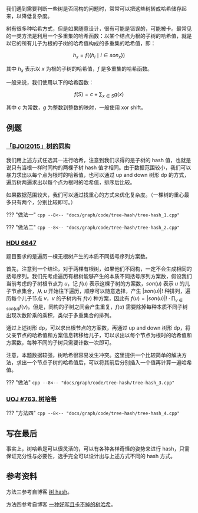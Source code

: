 我们遇到需要判断一些树是否同构的问题时，常常可以把这些树转成哈希储存起来，以降低复杂度。

树有很多种哈希方式，但是如果随意设计，很有可能是错误的，可能被卡。最常见的一类方法是利用一个多重集的哈希函数：以某个结点为根的子树的哈希值，就是以它的所有儿子为根的子树的哈希值构成的多重集的哈希值，即：

$$
h_x = f(\{ h_i \mid i \in son_x \})
$$

其中 $h_x$ 表示以 $x$ 为根的子树的哈希值，$f$ 是多重集的哈希函数。

一般来说，我们使用以下的哈希函数：

$$
f(S) = c + \sum_{x \in S} g(x)
$$

其中 $c$ 为常数，$g$ 为整数到整数的映射，一般使用 xor shift。

## 例题

### [「BJOI2015」树的同构](https://www.luogu.com.cn/problem/P5043)

我们用上述方式任选其一进行哈希，注意到我们求得的是子树的 hash 值，也就是说只有当根一样时同构的两棵子树 hash 值才相同。由于数据范围较小，我们可以暴力求出以每个点为根时的哈希值，也可以通过 up and down 树形 dp 的方式，遍历树两遍求出以每个点为根时的哈希值，排序后比较。

如果数据范围较大，我们可以通过找重心的方式来优化复杂度。（一棵树的重心最多只有两个，分别比较即可。）

??? "做法一"
    ```cpp
    --8<-- "docs/graph/code/tree-hash/tree-hash_1.cpp"
    ```

??? "做法二"
    ```cpp
    --8<-- "docs/graph/code/tree-hash/tree-hash_2.cpp"
    ```

### [HDU 6647](https://vjudge.net/problem/HDU-6647)

题目要求的是遍历一棵无根树产生的本质不同括号序列方案数。

首先，注意到一个结论，对于两棵有根树，如果他们不同构，一定不会生成相同的括号序列。我们先考虑遍历有根树能够产生的本质不同括号序列方案数，假设我们当前考虑的子树根节点为 $u$，记 $f(u)$ 表示这棵子树的方案数，$son(u)$ 表示 $u$ 的儿子节点集合，从 $u$ 开始往下遍历，顺序可以随意选择，产生 $|son(u)|!$ 种排列，遍历每个儿子节点 $v$，$v$ 的子树内有 $f(v)$ 种方案，因此有 $f(u)=|son(u)|! \cdot \prod_{v\in son(u)} f(v)$。但是，同构的子树之间会产生重复，$f(u)$ 需要除掉每种本质不同子树出现次数阶乘的乘积，类似于多重集合的排列。

通过上述树形 dp，可以求出根节点的方案数，再通过 up and down 树形 dp，将父亲节点的哈希值和方案信息转移给儿子，可以求出以每个节点为根时的哈希值和方案数，每种不同的子树只需要计数一次即可。

注意，本题数据较强，树哈希很容易发生冲突。这里提供一个比较简单的解决方法，求出一个节点子树的哈希值后，可以将其前后分别插入一个值再计算一遍哈希值。

??? "做法"
    ```cpp
    --8<-- "docs/graph/code/tree-hash/tree-hash_3.cpp"
    ```

### [UOJ #763. 树哈希](https://uoj.ac/problem/763)

??? "方法四"
    ```cpp
    --8<-- "docs/graph/code/tree-hash/tree-hash_4.cpp"
    ```

## 写在最后

事实上，树哈希是可以很灵活的，可以有各种各样奇怪的姿势来进行 hash，只需保证充分性与必要性，选手完全可以设计出与上述方式不同的 hash 方式。

## 参考资料

方法三参考自博客 [树 hash](https://www.cnblogs.com/huyufeifei/p/10817673.html)。

方法四参考自博客 [一种好写且卡不掉的树哈希](https://peehs-moorhsum.blog.uoj.ac/blog/7891)。
